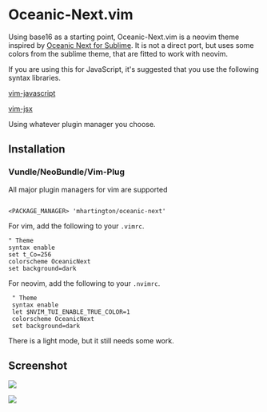 # Oceanic-Next.vim


Using base16 as a starting point, Oceanic-Next.vim is a neovim theme inspired by [Oceanic Next for Sublime](https://github.com/voronianski/oceanic-next-color-scheme). It is not a direct port, but uses some colors from the sublime theme, that are fitted to work with neovim.


If you are using this for JavaScript, it's suggested that you use the following syntax libraries.

 [vim-javascript](https://github.com/pangloss/vim-javascript)

 [vim-jsx](https://github.com/mxw/vim-jsx)

 Using whatever plugin manager you choose.

## Installation

### Vundle/NeoBundle/Vim-Plug

 All major plugin managers for vim are supported

 ```vim

 <PACKAGE_MANAGER> 'mhartington/oceanic-next'
 ```


For vim, add the following to your `.vimrc`.

 ```viml
 " Theme
 syntax enable
 set t_Co=256
 colorscheme OceanicNext
 set background=dark
 ```

For neovim, add the following to your `.nvimrc`.

```viml
 " Theme
 syntax enable
 let $NVIM_TUI_ENABLE_TRUE_COLOR=1
 colorscheme OceanicNext
 set background=dark
```

 There is a light mode, but it still needs some work.

## Screenshot

![](https://raw.githubusercontent.com/mhartington/oceanic-next/master/oceanic-next-dark.vim.png)

![](https://raw.githubusercontent.com/mhartington/oceanic-next/master/oceanic-next-light.vim.png)


